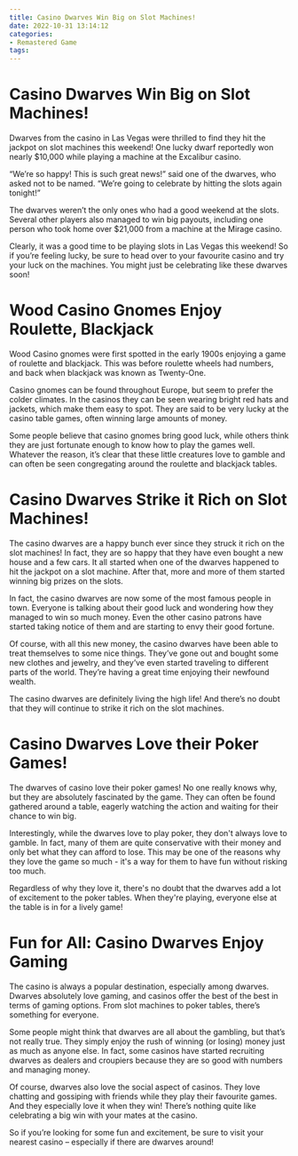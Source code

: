 ```yaml
---
title: Casino Dwarves Win Big on Slot Machines!
date: 2022-10-31 13:14:12
categories:
- Remastered Game
tags:
---
```



#  Casino Dwarves Win Big on Slot Machines!

Dwarves from the casino in Las Vegas were thrilled to find they hit the jackpot on slot machines this weekend! One lucky dwarf reportedly won nearly $10,000 while playing a machine at the Excalibur casino.

“We’re so happy! This is such great news!” said one of the dwarves, who asked not to be named. “We’re going to celebrate by hitting the slots again tonight!”

The dwarves weren’t the only ones who had a good weekend at the slots. Several other players also managed to win big payouts, including one person who took home over $21,000 from a machine at the Mirage casino.

Clearly, it was a good time to be playing slots in Las Vegas this weekend! So if you’re feeling lucky, be sure to head over to your favourite casino and try your luck on the machines. You might just be celebrating like these dwarves soon!

#  Wood Casino Gnomes Enjoy Roulette, Blackjack

Wood Casino gnomes were first spotted in the early 1900s enjoying a game of roulette and blackjack. This was before roulette wheels had numbers, and back when blackjack was known as Twenty-One.

Casino gnomes can be found throughout Europe, but seem to prefer the colder climates. In the casinos they can be seen wearing bright red hats and jackets, which make them easy to spot. They are said to be very lucky at the casino table games, often winning large amounts of money.

Some people believe that casino gnomes bring good luck, while others think they are just fortunate enough to know how to play the games well. Whatever the reason, it’s clear that these little creatures love to gamble and can often be seen congregating around the roulette and blackjack tables.

#  Casino Dwarves Strike it Rich on Slot Machines!

The casino dwarves are a happy bunch ever since they struck it rich on the slot machines! In fact, they are so happy that they have even bought a new house and a few cars. It all started when one of the dwarves happened to hit the jackpot on a slot machine. After that, more and more of them started winning big prizes on the slots.

In fact, the casino dwarves are now some of the most famous people in town. Everyone is talking about their good luck and wondering how they managed to win so much money. Even the other casino patrons have started taking notice of them and are starting to envy their good fortune.

Of course, with all this new money, the casino dwarves have been able to treat themselves to some nice things. They’ve gone out and bought some new clothes and jewelry, and they’ve even started traveling to different parts of the world. They’re having a great time enjoying their newfound wealth.

The casino dwarves are definitely living the high life! And there’s no doubt that they will continue to strike it rich on the slot machines.

#  Casino Dwarves Love their Poker Games!

The dwarves of casino love their poker games! No one really knows why, but they are absolutely fascinated by the game. They can often be found gathered around a table, eagerly watching the action and waiting for their chance to win big.

Interestingly, while the dwarves love to play poker, they don't always love to gamble. In fact, many of them are quite conservative with their money and only bet what they can afford to lose. This may be one of the reasons why they love the game so much - it's a way for them to have fun without risking too much.

Regardless of why they love it, there's no doubt that the dwarves add a lot of excitement to the poker tables. When they're playing, everyone else at the table is in for a lively game!

#  Fun for All: Casino Dwarves Enjoy Gaming

The casino is always a popular destination, especially among dwarves. Dwarves absolutely love gaming, and casinos offer the best of the best in terms of gaming options. From slot machines to poker tables, there’s something for everyone.

Some people might think that dwarves are all about the gambling, but that’s not really true. They simply enjoy the rush of winning (or losing) money just as much as anyone else. In fact, some casinos have started recruiting dwarves as dealers and croupiers because they are so good with numbers and managing money.

Of course, dwarves also love the social aspect of casinos. They love chatting and gossiping with friends while they play their favourite games. And they especially love it when they win! There’s nothing quite like celebrating a big win with your mates at the casino.

So if you’re looking for some fun and excitement, be sure to visit your nearest casino – especially if there are dwarves around!
